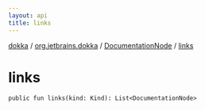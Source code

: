 ```yaml
---
layout: api
title: links
---
```

[dokka](../../index.html) / [org.jetbrains.dokka](../index.html) / [DocumentationNode](index.html) / [links](links.html)


# links



```
public fun links(kind: Kind): List<DocumentationNode>
```

